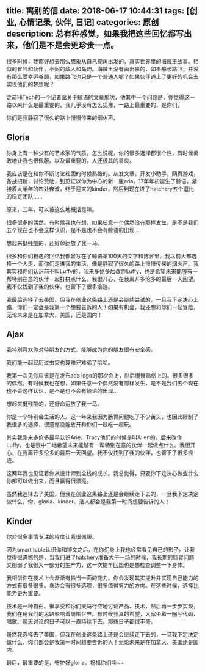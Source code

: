 title: 离别的信
date: 2018-06-17 10:44:31
tags: [创业, 心情记录, 伙伴, 日记]
categories: 原创
description: 总有种感觉，如果我把这些回忆都写出来，他们是不是会更珍贵一点。
---

很多时候，我都好想去那么想象从自己视角出发的，真实世界里的海贼王故事。相似的冒险和伙伴，不同的敌人和岛屿。海贼王没有画出来的，如果船长路飞，并没有那么受幸运眷顾，如果路飞也只是一个普通人呢？如果伙伴遇上了更好的机会去实现他们的梦想呢？

之前HiTech的一个记者出关于鲸语的文章那次，他其中一个问题是，你觉得这一路以来什么是最重要的。我几乎没有怎么犹豫，一路上最重要的，是你们。

你们是我静寂了很久的路上慢慢传来的烟火声。

## Gloria

你身上有一种少有的艺术家的气质。怎么说呢，你的很多选择都很个性，有时候勇敢地让我也很佩服。以及最重要的，人还极其的善良。

我应该是在和你不断讨论社团的时候熟络的。从发文章，开发小助手，网页游戏，备战招新，讨论赞助，到见证以你为中心的新一届ada，17年年初诞生了鲸语，紧接着大半年的四处奔波，终于迎来的kinder，然后到现在进了hatchery五个逗比的稳定团队……

原来，三年，可以被这么地概括是嘛。

很多很多的偶然。有时候我也在想，如果任意一个偶然没有那样发生，是不是我们五个现在也不会这样认识，是不是也不会有鲸语的出现…

想起来挺残酷的，还好命运放了我一马。

很多和你们相遇的回忆我都曾写在了鲸语第100天的文字和博客里。我以前大都选择一个人走，而你们走进我的生活，像是静寂了很久的路上慢慢传来的烟火声。我其实和你们认识前不叫Luffy的，我来多伦多后改作Luffy，也是希望未来能够有一帮特别在意的伙伴一起打拼点什么。我很开心，在我离开多伦多的最后一天回望。我不仅找到了我的伙伴，也留下了很多痕迹。

我最后选择了去美国，但我在创业这条路上还是会继续尝试的。一旦我下定决心上路，你们一定会是我第一个想要告诉的人！如果有机会，我还想和你们一起冒险，无论未来是在加拿大，美国，还是国内！


## Ajax

我特别喜欢你对待朋友的方式。能够成为你的朋友很有安全感。

我们能一起经历过虫灾也算难兄难弟了哈哈。

我第一次见你应该是在发布ada logo的那次会上，然后慢慢熟络上的。很多很多的偶然。有时候我也在想，如果任意一个偶然没有那样发生，是不是我们五个现在也不会这样认识，是不是也不会有鲸语的出现…

想起来挺残酷的，还好命运放了我一马。

你是一个特别会生活的人。这一年来我因为肠胃问题吃了不少苦头，也因此限制了我很多的选择，很遗憾没能放开和你们一起吃一起玩。

其实我刚来多伦多最早认识Arie、Tracy他们的时候是叫Allen的。后来改作Luffy，也是很中二地希望未来能够有一帮特别在意的伙伴一起做点什么。我很开心，在我离开多伦多的最后一天回望。我不仅找到了我的伙伴，也留下了很多痕迹。

这两年我也见证着你从设计师到全栈的成长。我总觉得，只要你下定决心做些什么你都可以做出来，而且赢得很漂亮。

虽然我选择去了美国，但我在创业这条路上还是会继续走下去的，一旦我下定决定做什么，你、gloria、kinder、浩人都会是我第一时间想要告诉的人！


## Kinder

你对很多事情专注的程度让我很佩服。

因为smart table认识你和博文之后，在你们身上我也经常看见自己的影子。让我觉得很遗憾的是，当我们进了hatchery准备大干一场的时候，我长期的肠胃问题又削弱了我很大一部分的生产力，这一次提早回国也是想检查调整一下身体。

我相信你在技术上会渐渐有独当一面的能力。你会发现其实提升并实现自己能力的方式有很多很多。身边会有很多选项，很多值得努力的方向。在这些时候，选择比能力更为重要。

技术是一种自由。很享受和你们天马行空地讨论产品、技术，然后再一步步实现，我们在用我们的思路影响着周围世界。有时候我真的希望，大家坐着一圈写代码、唱歌、聊天讨论的日子可以一直持续下去，那些日子都很丰盛。

虽然我选择去了美国，但我在创业这条路上还是会继续走下去的，一旦我下定决定做什么，你们都会是我第一时间想要告诉的人！无论未来是在加拿大、美国还是国内。

最后，最重要的是，守护好gloria。祝福你们哇~~